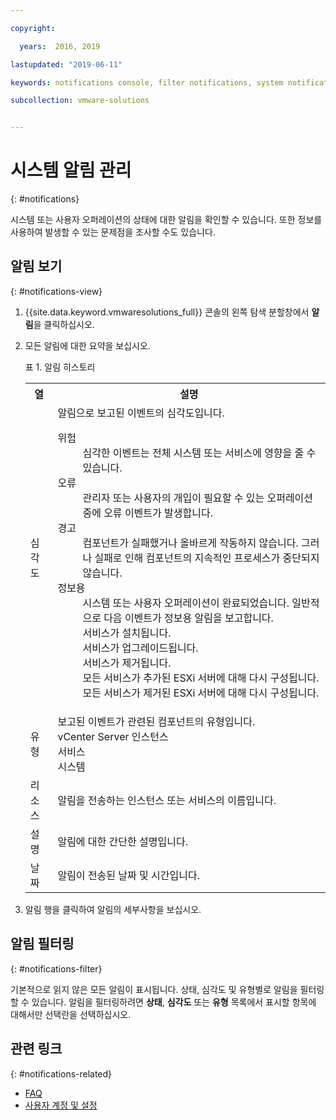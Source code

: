 ```yaml
---

copyright:

  years:  2016, 2019

lastupdated: "2019-06-11"

keywords: notifications console, filter notifications, system notification

subcollection: vmware-solutions


---
```


# 시스템 알림 관리
{: #notifications}

시스템 또는 사용자 오퍼레이션의 상태에 대한 알림을 확인할 수 있습니다. 또한 정보를 사용하여 발생할 수 있는 문제점을 조사할 수도 있습니다.

## 알림 보기
{: #notifications-view}

1. {{site.data.keyword.vmwaresolutions_full}} 콘솔의 왼쪽 탐색 분할창에서 **알림**을 클릭하십시오.
2. 모든 알림에 대한 요약을 보십시오.

   표 1. 알림 히스토리

    <table>
      <tr>
        <th>열</th>
        <th>설명</th>
      </tr>
      <tr>
        <td>심각도</td>
        <td>알림으로 보고된 이벤트의 심각도입니다.
          <dl class="dl">
          <dt class="dt dlterm">위험</dt>
          <dd class="dd">심각한 이벤트는 전체 시스템 또는 서비스에 영향을 줄 수 있습니다.</dd>
          <dt class="dt dlterm">오류</dt>
          <dd class="dd">관리자 또는 사용자의 개입이 필요할 수 있는 오퍼레이션 중에 오류 이벤트가 발생합니다.</dd>
          <dt class="dt dlterm">경고</dt>
          <dd class="dd">컴포넌트가 실패했거나 올바르게 작동하지 않습니다. 그러나 실패로 인해 컴포넌트의 지속적인 프로세스가 중단되지 않습니다.</dd>
            <dt class="dt dlterm">정보용</dt>
            <dd class="dd">시스템 또는 사용자 오퍼레이션이 완료되었습니다. 일반적으로 다음 이벤트가 정보용 알림을 보고합니다.<br>서비스가 설치됩니다.<br>서비스가 업그레이드됩니다.<br>서비스가 제거됩니다.<br>모든 서비스가 추가된 ESXi 서버에 대해 다시 구성됩니다.<br>모든 서비스가 제거된 ESXi 서버에 대해 다시 구성됩니다.
            </dd>
          </dl>
        </td>
       </tr>
       <tr>
         <td>유형</td>
         <td>보고된 이벤트가 관련된 컴포넌트의 유형입니다.<br>vCenter Server 인스턴스<br>서비스<br>시스템</td>
       </tr>
       <tr>
         <td>리소스</td>
         <td>알림을 전송하는 인스턴스 또는 서비스의 이름입니다.</td>
       </tr>
       <tr>
         <td>설명</td>
         <td>알림에 대한 간단한 설명입니다.</td>
       </tr>
       <tr>
         <td>날짜</td>
         <td>알림이 전송된 날짜 및 시간입니다.</td>
       </tr>
    </table>                                       

3. 알림 행을 클릭하여 알림의 세부사항을 보십시오.

## 알림 필터링
{: #notifications-filter}

기본적으로 읽지 않은 모든 알림이 표시됩니다. 상태, 심각도 및 유형별로 알림을 필터링할 수 있습니다. 알림을 필터링하려면 **상태**, **심각도** 또는 **유형** 목록에서 표시할 항목에 대해서만 선택란을 선택하십시오.

## 관련 링크
{: #notifications-related}

* [FAQ](/docs/services/vmwaresolutions/vmonic?topic=vmware-solutions-faq)
* [사용자 계정 및 설정](/docs/services/vmwaresolutions/vmonic?topic=vmware-solutions-useraccount)
